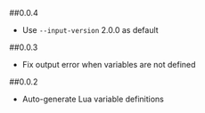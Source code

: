 
##0.0.4
- Use `--input-version` 2.0.0 as default

##0.0.3
- Fix output error when variables are not defined

##0.0.2
- Auto-generate Lua variable definitions
